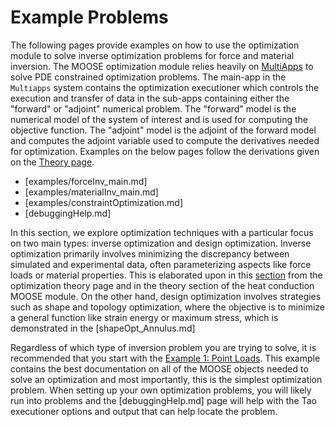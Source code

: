 # Example Problems

The following pages provide examples on how to use the optimization module to solve inverse optimization problems for force and material inversion.  The MOOSE optimization module relies heavily on [MultiApps](MultiApps/index.md) to solve PDE constrained optimization problems.  The main-app in the `Multiapps` system contains the optimization executioner which controls the execution and transfer of data in the sub-apps containing either the "forward" or "adjoint" numerical problem. The "forward" model is the numerical model of the system of interest and is used for computing the objective function.  The "adjoint" model is the adjoint of the forward model and computes the adjoint variable used to compute the derivatives needed for optimization.  Examples on the below pages follow the derivations given on the [Theory page](theory/InvOptTheory.md).

- [examples/forceInv_main.md]
- [examples/materialInv_main.md]
- [examples/constraintOptimization.md]
- [debuggingHelp.md]

In this section, we explore optimization techniques with a particular focus on
two main types: inverse optimization and design optimization. Inverse
optimization primarily involves minimizing the discrepancy between simulated and
experimental data, often parameterizing aspects like force loads or material
properties. This is elaborated upon in this
[section](theory/InvOptTheory.md#sec:adjoint) from the optimization theory page
and in the theory section of the heat conduction MOOSE module. On the other
hand, design optimization involves strategies such as shape and topology
optimization, where the objective is to minimize a general function like strain
energy or maximum stress, which is demonstrated in the [shapeOpt_Annulus.md]


Regardless of which type of inversion problem you are trying to solve, it is recommended that you start with the [Example 1: Point Loads](forceInv_pointLoads.md).  This example contains the best documentation on all of the MOOSE objects needed to solve an optimization and most importantly, this is the simplest optimization problem.  When setting up your own optimization problems, you will likely run into problems and the [debuggingHelp.md] page will help with the Tao executioner options and output that can help locate the problem.
